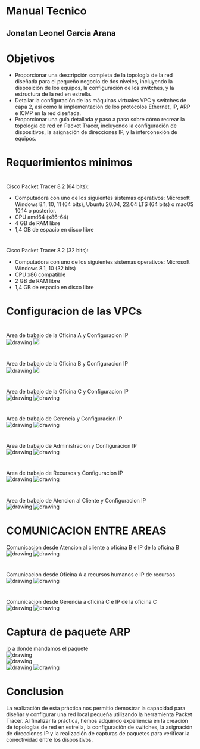 # Manual Tecnico
## Jonatan Leonel Garcia Arana
# Objetivos 
- Proporcionar una descripción completa de la topología de la red diseñada para el pequeño negocio de dos niveles, incluyendo la disposición de los equipos, la configuración de los switches, y la estructura de la red en estrella.
- Detallar la configuración de las máquinas virtuales VPC y switches de capa 2, así como la implementación de los protocolos Ethernet, IP, ARP e ICMP en la red diseñada.
- Proporcionar una guía detallada y paso a paso sobre cómo recrear la topología de red en Packet Tracer, incluyendo la configuración de dispositivos, la asignación de direcciones IP, y la interconexión de equipos.
#
# Requerimientos minimos
#
Cisco Packet Tracer 8.2 (64 bits):
- Computadora con uno de los siguientes sistemas operativos: Microsoft Windows 8.1, 10, 11 (64 bits), Ubuntu 20.04, 22.04 LTS (64 bits) o macOS 10.14 o posterior.
- CPU amd64 (x86-64)
- 4 GB de RAM libre
- 1,4 GB de espacio en disco libre
#
Cisco Packet Tracer 8.2 (32 bits):
- Computadora con uno de los siguientes sistemas operativos: Microsoft Windows 8.1, 10 (32 bits)
- CPU x86 compatible
- 2 GB de RAM libre
- 1,4 GB de espacio en disco libre
#
# Configuracion de las VPCs
#
Area de trabajo de la Oficina A y Configuracion IP
<br>
<img src="./Imagenes/Conf_oficinaA.png" alt="drawing" />
<img src="./Imagenes/OficinaA.png" />
#
Area de trabajo de la Oficina B y Configuracion IP
<br>
<img src="./Imagenes/Conf_oficinaB.png" alt="drawing"/>
<img src="./Imagenes/OficinaB.png"  />

#
Area de trabajo de la Oficina C y Configuracion IP
<br>
<img src="./Imagenes/Conf_oficinaC.png" alt="drawing"/>
<img src="./Imagenes/OficinaC.png" alt="drawing" />

#
Area de trabajo de Gerencia y Configuracion IP
<br>
<img src="./Imagenes/Conf_gerencia.png" alt="drawing" />
<img src="./Imagenes/Gerencia.png" alt="drawing"/>

#
Area de trabajo de Administracion y Configuracion IP
<br>
<img src="./Imagenes/Conf_administracion.png" alt="drawing" />
<img src="./Imagenes/Administracion.png" alt="drawing" />

#
Area de trabajo de Recursos y Configuracion IP
<br>
<img src="./Imagenes/Conf_recursos.png" alt="drawing">
<img src="./Imagenes/Recursos.png" alt="drawing" />
#
Area de trabajo de Atencion al Cliente y Configuracion IP
<br>
<img src="./Imagenes/Conf_atencionalcliente.png" alt="drawing" />
<img src="./Imagenes/Atencionalcliente.png" alt="drawing" />
#
# COMUNICACION ENTRE AREAS
Comunicacion desde Atencion al cliente a oficina B e IP de la oficina B
<br>
<img src="./Imagenes/Atencion_OficinaB.png" alt="drawing" />
<img src="./Imagenes/ping_oficinaB.png" alt="drawing" />
#
Comunicacion desde Oficina A a recursos humanos e IP de recursos
<br>
<img src="./Imagenes/OficinaA_recursos.png" alt="drawing" />
<img src="./Imagenes/ping_recursos.png" alt="drawing" />
#
Comunicacion desde Gerencia a oficina C e IP de la oficina C
<br>
<img src="./Imagenes/Gerencia_OficinaC.png" alt="drawing" />
<img src="./Imagenes/ping_oficinaC.png" alt="drawing" />

# Captura de paquete ARP
ip a donde mandamos el paquete
<br>
<img src="./Imagenes/ip_paquete.png" alt="drawing" />
<br>
<img src="./Imagenes/ping_a_paquete.png" alt="drawing" />
<br>
<img src="./Imagenes/PING_ARP.png" alt="drawing" />
<img src="./Imagenes/paquete_enviado.png" alt="drawing" />


#

# Conclusion
La realización de esta práctica nos permitio demostrar la capacidad para diseñar y configurar una red local pequeña utilizando la herramienta Packet Tracer. Al finalizar la práctica, hemos adquirido experiencia en la creación de topologías de red en estrella, la configuración de switches, la asignación de direcciones IP y la realización de capturas de paquetes para verificar la conectividad entre los dispositivos.


